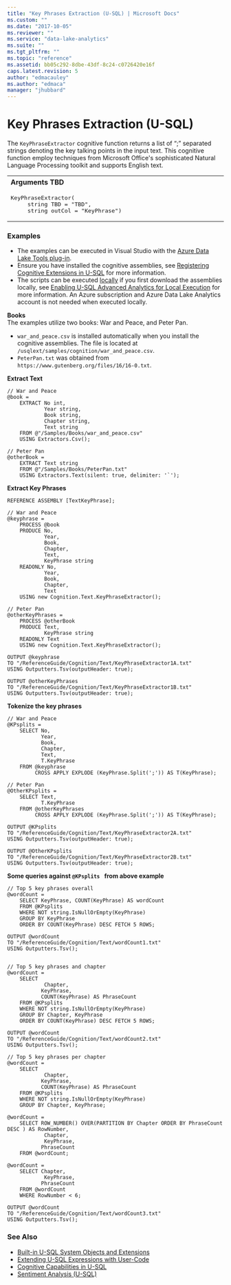 ```yaml
---
title: "Key Phrases Extraction (U-SQL) | Microsoft Docs"
ms.custom: ""
ms.date: "2017-10-05"
ms.reviewer: ""
ms.service: "data-lake-analytics"
ms.suite: ""
ms.tgt_pltfrm: ""
ms.topic: "reference"
ms.assetid: bb05c292-8dbe-43df-8c24-c0726420e16f
caps.latest.revision: 5
author: "edmacauley"
ms.author: "edmaca"
manager: "jhubbard"
---
```

# Key Phrases Extraction (U-SQL)
The `KeyPhraseExtractor` cognitive function returns a list of “;” separated strings denoting the key talking points in the input text. This cognitive function employ techniques from Microsoft Office's sophisticated Natural Language Processing toolkit and supports English text.

<table><th align="left">Arguments TBD</th><tr><td><pre>
KeyPhraseExtractor(                                                                                      
     string TBD = "TBD", 
     string outCol = "KeyPhrase")
</pre></td></tr></table>

### Examples
- The examples can be executed in Visual Studio with the [Azure Data Lake Tools plug-in](https://www.microsoft.com/download/details.aspx?id=49504).  
- Ensure you have installed the cognitive assemblies, see [Registering Cognitive Extensions in U-SQL](cognitive-capabilities-in-u-sql.md#registeringExtensions) for more information.
- The scripts can be executed [locally](https://docs.microsoft.com/azure/data-lake-analytics/data-lake-analytics-data-lake-tools-get-started#run-u-sql-locally) if you first download the assemblies locally, see [Enabling U-SQL Advanced Analytics for Local Execution](https://blogs.msdn.microsoft.com/azuredatalake/2017/02/20/enabling-u-sql-advanced-analytics-for-local-execution/) for more information.
An Azure subscription and Azure Data Lake Analytics account is not needed when executed locally.

**Books**  
The examples utilize two books: War and Peace, and Peter Pan.    
- `war_and_peace.csv` is installed automatically when you install the cognitive assemblies.  The file is located at `/usqlext/samples/cognition/war_and_peace.csv`.  
- `PeterPan.txt` was obtained from `https://www.gutenberg.org/files/16/16-0.txt`.

**Extract Text**
```
// War and Peace
@book =
    EXTRACT No int,
            Year string,
            Book string,
            Chapter string,
            Text string
    FROM @"/Samples/Books/war_and_peace.csv"
    USING Extractors.Csv();

// Peter Pan
@otherBook =
    EXTRACT Text string
    FROM @"/Samples/Books/PeterPan.txt"
    USING Extractors.Text(silent: true, delimiter: '`');
```

**Extract Key Phrases**
```
REFERENCE ASSEMBLY [TextKeyPhrase];

// War and Peace
@keyphrase =
    PROCESS @book
    PRODUCE No,
            Year,
            Book,
            Chapter,
            Text,
            KeyPhrase string
    READONLY No,
            Year,
            Book,
            Chapter,
            Text
    USING new Cognition.Text.KeyPhraseExtractor();

// Peter Pan
@otherKeyPhrases =
    PROCESS @otherBook
    PRODUCE Text,
            KeyPhrase string
    READONLY Text
    USING new Cognition.Text.KeyPhraseExtractor();

OUTPUT @keyphrase
TO "/ReferenceGuide/Cognition/Text/KeyPhraseExtractor1A.txt"
USING Outputters.Tsv(outputHeader: true);

OUTPUT @otherKeyPhrases
TO "/ReferenceGuide/Cognition/Text/KeyPhraseExtractor1B.txt"
USING Outputters.Tsv(outputHeader: true);
```

**Tokenize the key phrases**
```
// War and Peace
@KPsplits =
    SELECT No,
           Year,
           Book,
           Chapter,
           Text,
           T.KeyPhrase
    FROM @keyphrase
         CROSS APPLY EXPLODE (KeyPhrase.Split(';')) AS T(KeyPhrase);

// Peter Pan
@OtherKPsplits =
    SELECT Text,
           T.KeyPhrase 
    FROM @otherKeyPhrases
         CROSS APPLY EXPLODE (KeyPhrase.Split(';')) AS T(KeyPhrase);

OUTPUT @KPsplits
TO "/ReferenceGuide/Cognition/Text/KeyPhraseExtractor2A.txt"
USING Outputters.Tsv(outputHeader: true);

OUTPUT @OtherKPsplits
TO "/ReferenceGuide/Cognition/Text/KeyPhraseExtractor2B.txt"
USING Outputters.Tsv(outputHeader: true);
```

**Some queries against `@KPsplits ` from above example**
```
// Top 5 key phrases overall
@wordCount = 
    SELECT KeyPhrase, COUNT(KeyPhrase) AS wordCount
    FROM @KPsplits
    WHERE NOT string.IsNullOrEmpty(KeyPhrase)
    GROUP BY KeyPhrase
    ORDER BY COUNT(KeyPhrase) DESC FETCH 5 ROWS;

OUTPUT @wordCount
TO "/ReferenceGuide/Cognition/Text/wordCount1.txt"
USING Outputters.Tsv();


// Top 5 key phrases and chapter 
@wordCount =
    SELECT 
            Chapter,
           KeyPhrase,
           COUNT(KeyPhrase) AS PhraseCount
    FROM @KPsplits
    WHERE NOT string.IsNullOrEmpty(KeyPhrase)
    GROUP BY Chapter, KeyPhrase
    ORDER BY COUNT(KeyPhrase) DESC FETCH 5 ROWS;

OUTPUT @wordCount
TO "/ReferenceGuide/Cognition/Text/wordCount2.txt"
USING Outputters.Tsv();

// Top 5 key phrases per chapter 
@wordCount =
    SELECT 
            Chapter,
           KeyPhrase,
           COUNT(KeyPhrase) AS PhraseCount
    FROM @KPsplits
    WHERE NOT string.IsNullOrEmpty(KeyPhrase)
    GROUP BY Chapter, KeyPhrase;

@wordCount =
    SELECT ROW_NUMBER() OVER(PARTITION BY Chapter ORDER BY PhraseCount DESC ) AS RowNumber,
            Chapter,
            KeyPhrase,
           PhraseCount
    FROM @wordCount;

@wordCount =
    SELECT Chapter,
            KeyPhrase,
           PhraseCount
    FROM @wordCount
    WHERE RowNumber < 6;

OUTPUT @wordCount
TO "/ReferenceGuide/Cognition/Text/wordCount3.txt"
USING Outputters.Tsv();
```



### See Also
* [Built-in U-SQL System Objects and Extensions](built-in-u-sql-system-objects-and-extensions.md)
* [Extending U-SQL Expressions with User-Code](extending-u-sql-expressions-with-user-code.md)
* [Cognitive Capabilities in U-SQL](cognitive-capabilities-in-u-sql.md)
* [Sentiment Analysis (U-SQL)](sentiment-analysis-u-sql.md)


